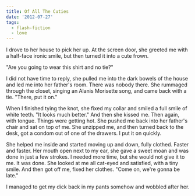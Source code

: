 ```yaml
---
title: Of All The Cuties
date: '2012-07-27'
tags:
  - flash-fiction
  - love
---
```


I drove to her house to pick her up. At the screen door, she greeted me with a
half-face ironic smile, but then turned it into a cute frown.

<!-- truncate -->

"Are you going to wear this shirt and no tie?"

I did not have time to reply, she pulled me into the dark bowels of the house
and led me into her father's room. There was nobody there. She rummaged through
the closet, singing an Alanis Morisette song, and came back with a tie. "There,
put it on."

When I finished tying the knot, she fixed my collar and smiled a full smile of
white teeth. "It looks much better." And then she kissed me. Then again, with
tongue. Things were getting hot. She pushed me back into her father's chair and
sat on top of me. She unzipped me, and then turned back to the desk, got a
condom out of one of the drawers. I put it on quickly.

She helped me inside and started moving up and down, fully clothed. Faster and
faster. Her mouth open next to my ear, she gave a sweet moan and was done in
just a few strokes. I needed more time, but she would not give it to me. It was
done. She looked at me all cat-eyed and satisfied, with a tiny smile. And then
got off me, fixed her clothes. "Come on, we're gonna be late."

I managed to get my dick back in my pants somehow and wobbled after her.
